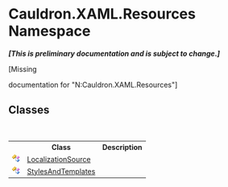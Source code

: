# Cauldron.XAML.Resources Namespace
 _**\[This is preliminary documentation and is subject to change.\]**_

\[Missing <summary> documentation for "N:Cauldron.XAML.Resources"\]


## Classes
&nbsp;<table><tr><th></th><th>Class</th><th>Description</th></tr><tr><td>![Public class](media/pubclass.gif "Public class")</td><td><a href="T_Cauldron_XAML_Resources_LocalizationSource">LocalizationSource</a></td><td /></tr><tr><td>![Public class](media/pubclass.gif "Public class")</td><td><a href="T_Cauldron_XAML_Resources_StylesAndTemplates">StylesAndTemplates</a></td><td /></tr></table>&nbsp;
